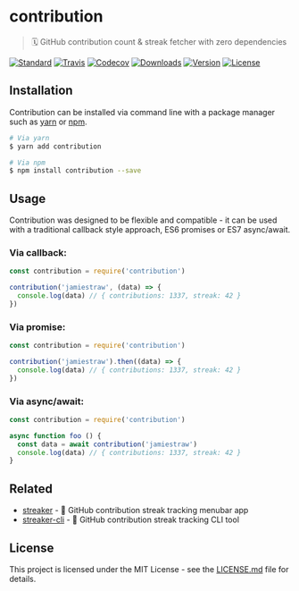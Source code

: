 # contribution

> 🗓 GitHub contribution count & streak fetcher with zero dependencies

[![Standard](https://img.shields.io/badge/code_style-standard-brightgreen.svg)](https://github.com/standard/standard) [![Travis](https://img.shields.io/travis/jamiestraw/contribution.svg)](https://travis-ci.org/jamiestraw/contribution) [![Codecov](https://img.shields.io/codecov/c/github/jamiestraw/contribution.svg)](https://codecov.io/gh/jamiestraw/contribution/) [![Downloads](https://img.shields.io/npm/dt/contribution.svg)](https://npmjs.com/package/contribution) [![Version](https://img.shields.io/npm/v/contribution.svg)](https://npmjs.com/package/contribution) [![License](https://img.shields.io/badge/license-MIT-blue.svg)](https://raw.githubusercontent.com/jamiestraw/contribution/master/LICENSE.md)

## Installation

Contribution can be installed via command line with a package manager such as [yarn](https://github.com/yarnpkg/yarn) or [npm](https://github.com/npm/npm).

```sh
# Via yarn
$ yarn add contribution

# Via npm
$ npm install contribution --save
```

## Usage

Contribution was designed to be flexible and compatible - it can be used with a traditional callback style approach, ES6 promises or ES7 async/await.

### Via callback:
```javascript
const contribution = require('contribution')

contribution('jamiestraw', (data) => {
  console.log(data) // { contributions: 1337, streak: 42 }
})
```

### Via promise:
```javascript
const contribution = require('contribution')

contribution('jamiestraw').then((data) => {
  console.log(data) // { contributions: 1337, streak: 42 }
})
```

### Via async/await:
```javascript
const contribution = require('contribution')

async function foo () {
  const data = await contribution('jamiestraw')
  console.log(data) // { contributions: 1337, streak: 42 }
}
```

## Related

- [streaker](https://github.com/jamiestraw/streaker) - 🐙 GitHub contribution streak tracking menubar app
- [streaker-cli](https://github.com/jamiestraw/streaker-cli) - 🐙 GitHub contribution streak tracking CLI tool

## License

This project is licensed under the MIT License - see the [LICENSE.md](LICENSE.md) file for details.
